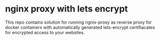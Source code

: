 # nginx proxy with lets encrypt

This repo contains solution for running ngnix-proxy as reverse proxy for docker containers with automatically generated lets-encrypt certifiacates for encrypted access to your websites.